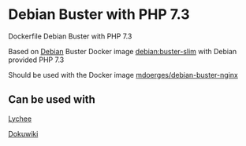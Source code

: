 # Debian Buster with PHP 7.3
Dockerfile Debian Buster with PHP 7.3

Based on [Debian](https://hub.docker.com/_/debian) Buster Docker image [debian:buster-slim](https://github.com/debuerreotype/docker-debian-artifacts/blob/7a4fe39587941f207bf42ae4514f8d28d2352f69/buster/slim/Dockerfile) with Debian provided PHP 7.3

Should be used with the Docker image [mdoerges/debian-buster-nginx](https://hub.docker.com/r/mdoerges/debian-buster-nginx)

## Can be used with
[Lychee](https://github.com/LycheeOrg/Lychee/)

[Dokuwiki](https://www.dokuwiki.org/dokuwiki)
